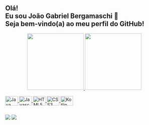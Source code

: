 ## Olá!<br/> Eu sou João Gabriel Bergamaschi 👋<br/>Seja bem-vindo(a) ao meu perfil do GitHub!
<div align="center">
  <a href="https://github.com/joaogabrieldlb">
  <img height="180em" src="https://github-readme-stats.vercel.app/api?username=joaogabrieldlb&show_icons=true&theme=dark&include_all_commits=true&count_private=true"/>
  <img height="180em" src="https://github-readme-stats.vercel.app/api/top-langs/?username=joaogabrieldlb&layout=compact&langs_count=7&theme=dark"/>
</div>
<div style="display: inline_block"><br>
  <img align="center" color="white" alt="Java" height="30" width="40" src="https://cdn.jsdelivr.net/gh/devicons/devicon/icons/java/java-original-wordmark.svg">
  <img align="center" color="white" alt="Javascript" height="30" width="40" src="https://cdn.jsdelivr.net/gh/devicons/devicon/icons/javascript/javascript-plain.svg">
  <img align="center" color="white" alt="HTML5" height="30" width="40" src="https://cdn.jsdelivr.net/gh/devicons/devicon/icons/html5/html5-original.svg">
  <img align="center" color="white" alt="CSS3" height="30" width="40" src="https://cdn.jsdelivr.net/gh/devicons/devicon/icons/css3/css3-original.svg">
  <img align="center" color="white" alt="Kotlin" height="30" width="40" src="https://cdn.jsdelivr.net/gh/devicons/devicon/icons/kotlin/kotlin-original.svg">
</div>

##

<div> 
  <a href="http://bit.ly/linkedin-profile-joaogabrieldlb" target="_blank"><img src="https://img.shields.io/badge/LinkedIn-0077B5?style=for-the-badge&logo=linkedin&logoColor=white" target="_blank"></a>
  <a href="http://bit.ly/instagram-profile-joaogabrieldlb" target="_blank"><img src="https://img.shields.io/badge/-Instagram-%23E4405F?style=for-the-badge&logo=instagram&logoColor=white" target="_blank"></a>
</div>
